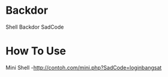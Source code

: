 # Backdor
Shell Backdor SadCode

# How To Use
 Mini Shell
 -http://contoh.com/mini.php?SadCode=loginbangsat
